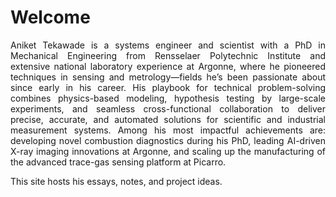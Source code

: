 # Welcome

<div align="justify">
Aniket Tekawade is a systems engineer and scientist with a PhD in Mechanical Engineering from Rensselaer Polytechnic Institute and extensive national laboratory experience at Argonne, where he pioneered techniques in sensing and metrology—fields he’s been passionate about since early in his career. His playbook for technical problem-solving combines physics-based modeling, hypothesis testing by large-scale experiments, and seamless cross-functional collaboration to deliver precise, accurate, and automated solutions for scientific and industrial measurement systems. Among his most impactful achievements are: developing novel combustion diagnostics during his PhD, leading AI-driven X-ray imaging innovations at Argonne, and scaling up the manufacturing of the advanced trace-gas sensing platform at Picarro.


This site hosts his essays, notes, and project ideas.

</div>